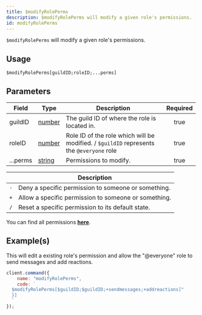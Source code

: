 ```yaml
---
title: $modifyRolePerms
description: $modifyRolePerms will modify a given role's permissions.
id: modifyRolePerms
---
```


`$modifyRolePerms` will modify a given role's permissions.

## Usage

```aoi
$modifyRolePerms[guildID;roleID;...perms]
```

## Parameters

| Field    | Type                                                                                              | Description                                                                              | Required |
| -------- | ------------------------------------------------------------------------------------------------- | ---------------------------------------------------------------------------------------- | :------: |
| guildID  | [number](https://developer.mozilla.org/en-US/docs/Web/JavaScript/Reference/Global_Objects/Number) | The guild ID of where the role is located in.                                            |   true   |
| roleID   | [number](https://developer.mozilla.org/en-US/docs/Web/JavaScript/Reference/Global_Objects/Number) | Role ID of the role which will be modified. / `$guildID` represents the `@everyone` role |   true   |
| ...perms | [string](https://developer.mozilla.org/en-US/docs/Web/JavaScript/Reference/Global_Objects/String) | Permissions to modify.                                                                   |   true   |

|     | Description                                          |
| --- | ---------------------------------------------------- |
| `-` | Deny a specific permission to someone or something.  |
| `+` | Allow a specific permission to someone or something. |
| `/` | Reset a specific permission to its default state.    |

You can find all permissions **[here](/guides/client/permissions)**.

## Example(s)

This will edit a existing role's permission and allow the "@everyone" role to send messages and add reactions.

```javascript
client.command({
    name: "modifyRolePerms",
    code: `
  $modifyRolePerms[$guildID;$guildID;+sendmessages;+addreactions]"
  }]
  `
});
```
